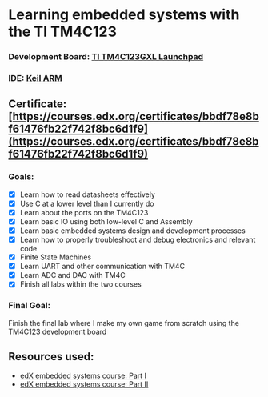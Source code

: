 # Learning embedded systems with the TI TM4C123

### **Development Board**: [TI TM4C123GXL Launchpad](http://www.ti.com/tool/ek-tm4c123gxl)

### **IDE**: [Keil ARM](http://www2.keil.com/mdk5)

<!-- Can also be found at docs/UT.6.10x_Certificate.png -->
## **Certificate**: [https://courses.edx.org/certificates/bbdf78e8bf61476fb22f742f8bc6d1f9](https://courses.edx.org/certificates/bbdf78e8bf61476fb22f742f8bc6d1f9)

### **Goals**:

- [x] Learn how to read datasheets effectively
- [x] Use C at a lower level than I currently do
- [x] Learn about the ports on the TM4C123
- [x] Learn basic IO using both low-level C and Assembly
- [x] Learn basic embedded systems design and development processes
- [x] Learn how to properly troubleshoot and debug electronics and relevant code
- [x] Finite State Machines
- [x] Learn UART and other communication with TM4C
- [x] Learn ADC and DAC with TM4C
- [x] Finish all labs within the two courses

### **Final Goal**:
Finish the final lab where I make my own game from scratch using the TM4C123 development board


## **Resources used**:

- [edX embedded systems course: Part I](https://www.edx.org/course/embedded-systems-shape-world-utaustinx-ut-6-10x)
- [edX embedded systems course: Part II](https://www.edx.org/course/embedded-systems-shape-world-multi-utaustinx-ut-6-20x)
